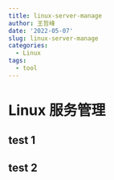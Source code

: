 ```yaml
---
title: linux-server-manage
author: 王哲峰
date: '2022-05-07'
slug: linux-server-manage
categories:
  - Linux
tags:
  - tool
---
```



Linux 服务管理
===================



test 1
---------------


test 2
---------------